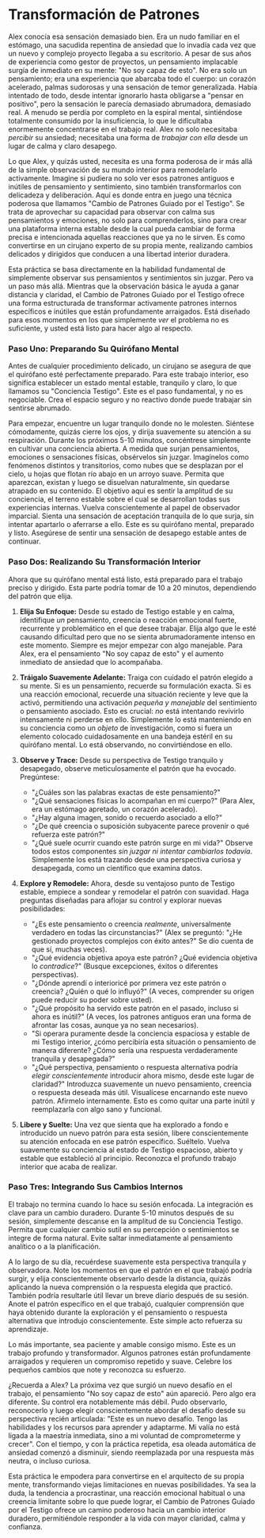 # Transformación de Patrones

Alex conocía esa sensación demasiado bien. Era un nudo familiar en el estómago, una sacudida repentina de ansiedad que lo invadía cada vez que un nuevo y complejo proyecto llegaba a su escritorio. A pesar de sus años de experiencia como gestor de proyectos, un pensamiento implacable surgía de inmediato en su mente: "No soy capaz de esto". No era solo un pensamiento; era una experiencia que abarcaba todo el cuerpo: un corazón acelerado, palmas sudorosas y una sensación de temor generalizada. Había intentado de todo, desde intentar ignorarlo hasta obligarse a "pensar en positivo", pero la sensación le parecía demasiado abrumadora, demasiado real. A menudo se perdía por completo en la espiral mental, sintiéndose totalmente consumido por la insuficiencia, lo que le dificultaba enormemente concentrarse en el trabajo real. Alex no solo necesitaba *percibir* su ansiedad; necesitaba una forma de *trabajar con ella* desde un lugar de calma y claro desapego.

Lo que Alex, y quizás usted, necesita es una forma poderosa de ir más allá de la simple observación de su mundo interior para remodelarlo activamente. Imagine si pudiera no solo ver esos patrones antiguos e inútiles de pensamiento y sentimiento, sino también transformarlos con delicadeza y deliberación. Aquí es donde entra en juego una técnica poderosa que llamamos "Cambio de Patrones Guiado por el Testigo". Se trata de aprovechar su capacidad para observar con calma sus pensamientos y emociones, no solo para comprenderlos, sino para crear una plataforma interna estable desde la cual pueda cambiar de forma precisa e intencionada aquellas reacciones que ya no le sirven. Es como convertirse en un cirujano experto de su propia mente, realizando cambios delicados y dirigidos que conducen a una libertad interior duradera.

Esta práctica se basa directamente en la habilidad fundamental de simplemente observar sus pensamientos y sentimientos sin juzgar. Pero va un paso más allá. Mientras que la observación básica le ayuda a ganar distancia y claridad, el Cambio de Patrones Guiado por el Testigo ofrece una forma estructurada de transformar activamente patrones internos específicos e inútiles que están profundamente arraigados. Está diseñado para esos momentos en los que simplemente *ver* el problema no es suficiente, y usted está listo para hacer algo al respecto.

### Paso Uno: Preparando Su Quirófano Mental

Antes de cualquier procedimiento delicado, un cirujano se asegura de que el quirófano esté perfectamente preparado. Para este trabajo interior, eso significa establecer un estado mental estable, tranquilo y claro, lo que llamamos su "Conciencia Testigo". Este es el paso fundamental, y no es negociable. Crea el espacio seguro y no reactivo donde puede trabajar sin sentirse abrumado.

Para empezar, encuentre un lugar tranquilo donde no le molesten. Siéntese cómodamente, quizás cierre los ojos, y dirija suavemente su atención a su respiración. Durante los próximos 5-10 minutos, concéntrese simplemente en cultivar una conciencia abierta. A medida que surjan pensamientos, emociones o sensaciones físicas, obsérvelos sin juzgar. Imagínelos como fenómenos distintos y transitorios, como nubes que se desplazan por el cielo, u hojas que flotan río abajo en un arroyo suave. Permita que aparezcan, existan y luego se disuelvan naturalmente, sin quedarse atrapado en su contenido. El objetivo aquí es sentir la amplitud de su conciencia, el terreno estable sobre el cual se desarrollan todas sus experiencias internas. Vuelva conscientemente al papel de observador imparcial. Sienta una sensación de aceptación tranquila de lo que surja, sin intentar apartarlo o aferrarse a ello. Este es su quirófano mental, preparado y listo. Asegúrese de sentir una sensación de desapego estable antes de continuar.

### Paso Dos: Realizando Su Transformación Interior

Ahora que su quirófano mental está listo, está preparado para el trabajo preciso y dirigido. Esta parte podría tomar de 10 a 20 minutos, dependiendo del patrón que elija.

1.  **Elija Su Enfoque:** Desde su estado de Testigo estable y en calma, identifique *un* pensamiento, creencia o reacción emocional fuerte, recurrente y problemático en el que desee trabajar. Elija algo que le esté causando dificultad pero que no se sienta abrumadoramente intenso en este momento. Siempre es mejor empezar con algo manejable. Para Alex, era el pensamiento "No soy capaz de esto" y el aumento inmediato de ansiedad que lo acompañaba.

2.  **Tráigalo Suavemente Adelante:** Traiga con cuidado el patrón elegido a su mente. Si es un pensamiento, recuerde su formulación exacta. Si es una reacción emocional, recuerde una situación reciente y leve que la activó, permitiendo una activación *pequeña y manejable* del sentimiento o pensamiento asociado. Esto es crucial: *no* está intentando revivirlo intensamente ni perderse en ello. Simplemente lo está manteniendo en su conciencia como un *objeto* de investigación, como si fuera un elemento colocado cuidadosamente en una bandeja estéril en su quirófano mental. Lo está observando, no convirtiéndose en ello.

3.  **Observe y Trace:** Desde su perspectiva de Testigo tranquilo y desapegado, observe meticulosamente el patrón que ha evocado. Pregúntese:
    *   "¿Cuáles son las palabras exactas de este pensamiento?"
    *   "¿Qué sensaciones físicas lo acompañan en mi cuerpo?" (Para Alex, era un estómago apretado, un corazón acelerado).
    *   "¿Hay alguna imagen, sonido o recuerdo asociado a ello?"
    *   "¿De qué creencia o suposición subyacente parece provenir o qué refuerza este patrón?"
    *   "¿Qué suele ocurrir cuando este patrón surge en mi vida?"
    Observe todos estos componentes *sin juzgar ni intentar cambiarlos todavía*. Simplemente los está trazando desde una perspectiva curiosa y desapegada, como un científico que examina datos.

4.  **Explore y Remodele:** Ahora, desde su ventajoso punto de Testigo estable, empiece a sondear y remodelar el patrón con suavidad. Haga preguntas diseñadas para aflojar su control y explorar nuevas posibilidades:
    *   "¿Es este pensamiento o creencia *realmente*, universalmente verdadero en todas las circunstancias?" (Alex se preguntó: "¿He gestionado proyectos complejos con éxito antes?" Se dio cuenta de que sí, muchas veces).
    *   "¿Qué evidencia objetiva apoya este patrón? ¿Qué evidencia objetiva lo *contradice*?" (Busque excepciones, éxitos o diferentes perspectivas).
    *   "¿Dónde aprendí o interioricé por primera vez este patrón o creencia? ¿Quién o qué lo influyó?" (A veces, comprender su origen puede reducir su poder sobre usted).
    *   "¿Qué propósito ha servido este patrón en el pasado, incluso si ahora es inútil?" (A veces, los patrones antiguos eran una forma de afrontar las cosas, aunque ya no sean necesarios).
    *   "Si operara puramente desde la conciencia espaciosa y estable de mi Testigo interior, ¿cómo percibiría esta situación o pensamiento de manera diferente? ¿Cómo sería una respuesta verdaderamente tranquila y desapegada?"
    *   "¿Qué perspectiva, pensamiento o respuesta alternativa podría *elegir conscientemente* introducir ahora mismo, desde este lugar de claridad?"
    Introduzca suavemente un nuevo pensamiento, creencia o respuesta deseada más útil. Visualícese encarnando este nuevo patrón. Afírmelo internamente. Esto es como quitar una parte inútil y reemplazarla con algo sano y funcional.

5.  **Libere y Suelte:** Una vez que sienta que ha explorado a fondo e introducido un nuevo patrón para esta sesión, libere conscientemente su atención enfocada en ese patrón específico. Suéltelo. Vuelva suavemente su conciencia al estado de Testigo espacioso, abierto y estable que estableció al principio. Reconozca el profundo trabajo interior que acaba de realizar.

### Paso Tres: Integrando Sus Cambios Internos

El trabajo no termina cuando lo hace su sesión enfocada. La integración es clave para un cambio duradero. Durante 5-10 minutos después de su sesión, simplemente descanse en la amplitud de su Conciencia Testigo. Permita que cualquier cambio sutil en su percepción o sentimientos se integre de forma natural. Evite saltar inmediatamente al pensamiento analítico o a la planificación.

A lo largo de su día, recuérdese suavemente esta perspectiva tranquila y observadora. Note los momentos en que el patrón en el que trabajó podría surgir, y elija conscientemente observarlo desde la distancia, quizás aplicando la nueva comprensión o la respuesta elegida que practicó. También podría resultarle útil llevar un breve diario después de su sesión. Anote el patrón específico en el que trabajó, cualquier comprensión que haya obtenido durante la exploración y el pensamiento o respuesta alternativa que introdujo conscientemente. Este simple acto refuerza su aprendizaje.

Lo más importante, sea paciente y amable consigo mismo. Este es un trabajo profundo y transformador. Algunos patrones están profundamente arraigados y requieren un compromiso repetido y suave. Celebre los pequeños cambios que note y reconozca su esfuerzo.

¿Recuerda a Alex? La próxima vez que surgió un nuevo desafío en el trabajo, el pensamiento "No soy capaz de esto" aún apareció. Pero algo era diferente. Su control era notablemente más débil. Pudo observarlo, reconocerlo y luego elegir conscientemente abordar el desafío desde su perspectiva recién articulada: "Este es un nuevo desafío. Tengo las habilidades y los recursos para aprender y adaptarme. Mi valía no está ligada a la maestría inmediata, sino a mi voluntad de comprometerme y crecer". Con el tiempo, y con la práctica repetida, esa oleada automática de ansiedad comenzó a disminuir, siendo reemplazada por una respuesta más neutra, o incluso curiosa.

Esta práctica le empodera para convertirse en el arquitecto de su propia mente, transformando viejas limitaciones en nuevas posibilidades. Ya sea la duda, la tendencia a procrastinar, una reacción emocional habitual o una creencia limitante sobre lo que puede lograr, el Cambio de Patrones Guiado por el Testigo ofrece un camino poderoso hacia un cambio interior duradero, permitiéndole responder a la vida con mayor claridad, calma y confianza.